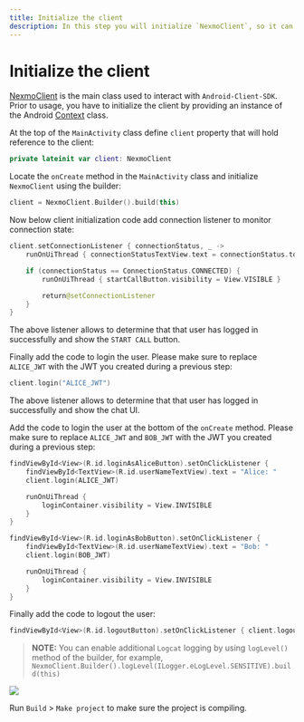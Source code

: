 ```yaml
---
title: Initialize the client
description: In this step you will initialize `NexmoClient`, so it can be used within the application.
---
```


# Initialize the client

[NexmoClient](https://developer.nexmo.com/sdk/stitch/android/com/nexmo/client/NexmoClient.html) is the main class used to interact with `Android-Client-SDK`. Prior to usage, you have to initialize the client by providing an instance of the Android [Context](https://developer.android.com/reference/android/content/Context) class. 

At the top of the `MainActivity` class define `client` property that will hold reference to the client:

```kotlin
private lateinit var client: NexmoClient
```

Locate the `onCreate` method in the `MainActivity` class and initialize `NexmoClient` using the builder:

```kotlin
client = NexmoClient.Builder().build(this)
```

Now below client initialization code add connection listener to monitor connection state:

```kotlin
client.setConnectionListener { connectionStatus, _ ->
    runOnUiThread { connectionStatusTextView.text = connectionStatus.toString() }

    if (connectionStatus == ConnectionStatus.CONNECTED) {
        runOnUiThread { startCallButton.visibility = View.VISIBLE }

        return@setConnectionListener
    }
}
```

 The above listener allows to determine that that user has logged in successfully and show the `START CALL` button. 
 
 Finally add the code to login the user. Please make sure to replace `ALICE_JWT` with the JWT you created during a previous step:

```kotlin
client.login("ALICE_JWT")
```

 The above listener allows to determine that that user has logged in successfully and show the chat UI. 
 
 Add the code to login the user at the bottom of the `onCreate` method. Please make sure to replace `ALICE_JWT` and `BOB_JWT` with the JWT you created during a previous step:

```kotlin
findViewById<View>(R.id.loginAsAliceButton).setOnClickListener {
    findViewById<TextView>(R.id.userNameTextView).text = "Alice: "
    client.login(ALICE_JWT)

    runOnUiThread {
        loginContainer.visibility = View.INVISIBLE
    }
}

findViewById<View>(R.id.loginAsBobButton).setOnClickListener {
    findViewById<TextView>(R.id.userNameTextView).text = "Bob: "
    client.login(BOB_JWT)

    runOnUiThread {
        loginContainer.visibility = View.INVISIBLE
    }
}
```

Finally add the code to logout the user:

```kotlin
findViewById<View>(R.id.logoutButton).setOnClickListener { client.logout() }
```

> **NOTE:** You can enable additional `Logcat` logging by using `logLevel()` method of the builder, for example, `NexmoClient.Builder().logLevel(ILogger.eLogLevel.SENSITIVE).build(this)`

![](/screenshots/tutorials/client-sdk/android-shared/missing-import-kotlin.png)

Run `Build` > `Make project` to make sure the project is compiling.
